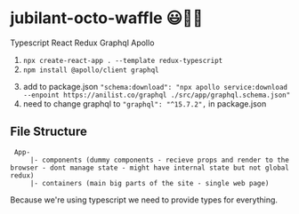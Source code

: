 # jubilant-octo-waffle 😃🐙🧇
Typescript React Redux Graphql Apollo

1. `npx create-react-app . --template redux-typescript`
2. `npm install @apollo/client graphql`
<!-- you need to generate a schema from the api for apollo -->
3. add to package.json `"schema:download": "npx apollo service:download --enpoint https://anilist.co/graphql ./src/app/graphql.schema.json"`
4. need to change graphql to `"graphql": "^15.7.2",` in package.json


## File Structure
```
 App- 
     |- components (dummy components - recieve props and render to the browser - dont manage state - might have internal state but not global redux)
     |- containers (main big parts of the site - single web page)
```

Because we're using typescript we need to provide types for everything.